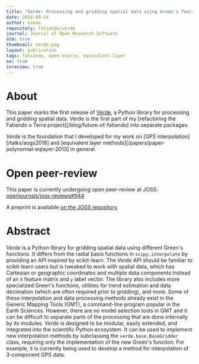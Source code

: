 ```yaml
---
title: "Verde: Processing and gridding spatial data using Green's functions"
date: 2018-09-14
author: uieda
repository: fatiando/verde
journal: Journal of Open Research Software
alm: true
thumbnail: verde.png
layout: publication
tags: fatiando, open-source, equivalent-layer
oa: true
inreview: true
---
```


# About

This paper marks the first release of [Verde](http://www.fatiando.org/verde), a Python
library for processing and gridding spatial data. Verde is the first part of my
[refactoring the Fatiando a Terra project][/blog/future-of-fatiando] into separate
packages.

*Verde* is the foundation that I developed for my work on
[GPS interpolation][/talks/aogs2018] and
[equivalent layer methods][/papers/paper-polynomial-eqlayer-2013] in general.


# Open peer-review

This paper is currently undergoing open peer-review at JOSS:
[openjournals/joss-reviews#944](https://github.com/openjournals/joss-reviews/issues/944)

A preprint is available [on the JOSS repository](https://github.com/openjournals/joss-papers/blob/joss.00944/joss.00944/10.21105.joss.00944.pdf).

# Abstract

*Verde* is a Python library for gridding spatial data using different Green's functions.
It differs from the radial basis functions in `scipy.interpolate` by providing an API
inspired by scikit-learn. The *Verde* API should be familiar to scikit-learn users but
is tweaked to work with spatial data, which has Cartesian or geographic coordinates and
multiple data components instead of an `X` feature matrix and `y` label vector. The
library also includes more specialized Green's functions, utilities for trend estimation
and data decimation (which are often required prior to gridding), and more. Some of
these interpolation and data processing methods already exist in the Generic Mapping
Tools (GMT), a command-line program popular in the Earth Sciences. However, there are no
model selection tools in GMT and it can be difficult to separate parts of the processing
that are done internally by its modules. *Verde* is designed to be modular, easily
extended, and integrated into the scientific Python ecosystem. It can be used to
implement new interpolation methods by subclassing the `verde.base.BaseGridder` class,
requiring only the implementation of the new Green's function. For example, it is
currently being used to develop a method for interpolation of 3-component GPS data.
